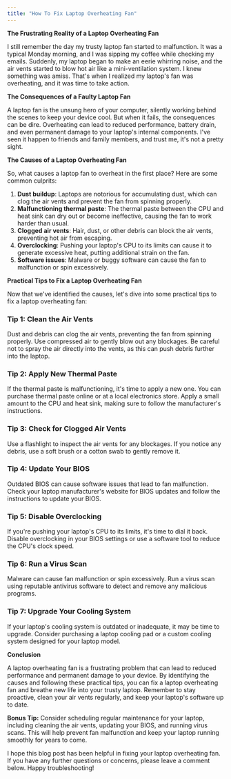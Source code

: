 ```yaml
---
title: "How To Fix Laptop Overheating Fan"
---
```


**The Frustrating Reality of a Laptop Overheating Fan**

I still remember the day my trusty laptop fan started to malfunction. It was a typical Monday morning, and I was sipping my coffee while checking my emails. Suddenly, my laptop began to make an eerie whirring noise, and the air vents started to blow hot air like a mini-ventilation system. I knew something was amiss. That's when I realized my laptop's fan was overheating, and it was time to take action.

**The Consequences of a Faulty Laptop Fan**

A laptop fan is the unsung hero of your computer, silently working behind the scenes to keep your device cool. But when it fails, the consequences can be dire. Overheating can lead to reduced performance, battery drain, and even permanent damage to your laptop's internal components. I've seen it happen to friends and family members, and trust me, it's not a pretty sight.

**The Causes of a Laptop Overheating Fan**

So, what causes a laptop fan to overheat in the first place? Here are some common culprits:

1. **Dust buildup**: Laptops are notorious for accumulating dust, which can clog the air vents and prevent the fan from spinning properly.
2. **Malfunctioning thermal paste**: The thermal paste between the CPU and heat sink can dry out or become ineffective, causing the fan to work harder than usual.
3. **Clogged air vents**: Hair, dust, or other debris can block the air vents, preventing hot air from escaping.
4. **Overclocking**: Pushing your laptop's CPU to its limits can cause it to generate excessive heat, putting additional strain on the fan.
5. **Software issues**: Malware or buggy software can cause the fan to malfunction or spin excessively.

**Practical Tips to Fix a Laptop Overheating Fan**

Now that we've identified the causes, let's dive into some practical tips to fix a laptop overheating fan:

### **Tip 1: Clean the Air Vents**

Dust and debris can clog the air vents, preventing the fan from spinning properly. Use compressed air to gently blow out any blockages. Be careful not to spray the air directly into the vents, as this can push debris further into the laptop.

### **Tip 2: Apply New Thermal Paste**

If the thermal paste is malfunctioning, it's time to apply a new one. You can purchase thermal paste online or at a local electronics store. Apply a small amount to the CPU and heat sink, making sure to follow the manufacturer's instructions.

### **Tip 3: Check for Clogged Air Vents**

Use a flashlight to inspect the air vents for any blockages. If you notice any debris, use a soft brush or a cotton swab to gently remove it.

### **Tip 4: Update Your BIOS**

Outdated BIOS can cause software issues that lead to fan malfunction. Check your laptop manufacturer's website for BIOS updates and follow the instructions to update your BIOS.

### **Tip 5: Disable Overclocking**

If you're pushing your laptop's CPU to its limits, it's time to dial it back. Disable overclocking in your BIOS settings or use a software tool to reduce the CPU's clock speed.

### **Tip 6: Run a Virus Scan**

Malware can cause fan malfunction or spin excessively. Run a virus scan using reputable antivirus software to detect and remove any malicious programs.

### **Tip 7: Upgrade Your Cooling System**

If your laptop's cooling system is outdated or inadequate, it may be time to upgrade. Consider purchasing a laptop cooling pad or a custom cooling system designed for your laptop model.

**Conclusion**

A laptop overheating fan is a frustrating problem that can lead to reduced performance and permanent damage to your device. By identifying the causes and following these practical tips, you can fix a laptop overheating fan and breathe new life into your trusty laptop. Remember to stay proactive, clean your air vents regularly, and keep your laptop's software up to date.

**Bonus Tip:** Consider scheduling regular maintenance for your laptop, including cleaning the air vents, updating your BIOS, and running virus scans. This will help prevent fan malfunction and keep your laptop running smoothly for years to come.

I hope this blog post has been helpful in fixing your laptop overheating fan. If you have any further questions or concerns, please leave a comment below. Happy troubleshooting!
